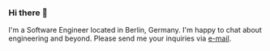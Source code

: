 ### Hi there 👋

I'm a Software Engineer located in Berlin, Germany.
I'm happy to chat about engineering and beyond. Please send me your inquiries via [e-mail](mailto:schaternik+gh@gmail.com).

<!-- my-badges start -->
<!-- my-badges end -->